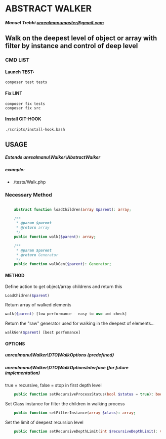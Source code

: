 # ABSTRACT WALKER
##### Manuel Trebbi <unrealmanumaster@gmail.com>

## Walk on the deepest level of object or array with filter by instance and control of deep level

### CMD LIST
#### Launch TEST:
```
composer test tests
```
#### Fix LINT
```
composer fix tests
composer fix src
```
#### Install GIT-HOOK
```
./scripts/install-hook.bash
```

## USAGE
##### Extends unrealmanu\Walker\AbstractWalker
##### example: 

- ./tests/Walk.php

### Necessary Method
```php

    abstract function loadChildren(array $parent): array;

    /**
     * @param $parent
     * @return array
     */
    public function walk($parent): array;

    /**
     * @param $parent
     * @return Generator
     */
    public function walkGen($parent): Generator;
```
#### METHOD

Define action to get object/array childrens and return this
```php
LoadChidren($parent)
```


Return array of walked elements
```php
walk($parent) [low performance - easy to use and check]
```

Return the "raw" generator used for walking in the deepest of elements... 
```php
walkGen($parent) [best perfomance]
```

#### OPTIONS
##### unrealmanu\Walker\DTO\WalkOptions (predefined)
##### unrealmanu\Walker\DTO\WalkOptionsInterface (for future implementation)

true = recursive, false = stop in first depth level
```php
    public function setRecursiveProcessStatus(bool $status = true): bool;
```
Set Class instance for filter the children in walking process
```php
    public function setFilterInstance(array $class): array;
```
Set the limit of deepest recursion level
```php
    public function setRecursiveDepthLimit(int $recursiveDepthLimit): void;
```




